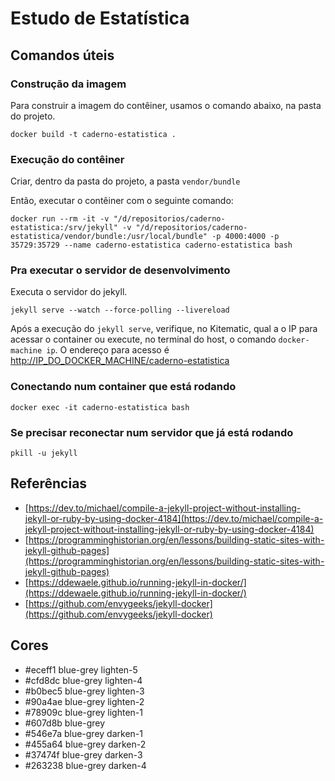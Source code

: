 
# Estudo de Estatística

## Comandos úteis

### Construção da imagem

Para construir a imagem do contêiner, usamos o comando abaixo, na pasta do projeto.

```shell
docker build -t caderno-estatistica .
```

### Execução do contêiner

Criar, dentro da pasta do projeto, a pasta `vendor/bundle`

Então, executar o contêiner com o seguinte comando:

```shell
docker run --rm -it -v "/d/repositorios/caderno-estatistica:/srv/jekyll" -v "/d/repositorios/caderno-estatistica/vendor/bundle:/usr/local/bundle" -p 4000:4000 -p 35729:35729 --name caderno-estatistica caderno-estatistica bash
```

### Pra executar o servidor de desenvolvimento

Executa o servidor do jekyll.

```shell
jekyll serve --watch --force-polling --livereload
```

Após a execução do `jekyll serve`, verifique, no Kitematic, qual a o IP para acessar o container ou execute, no terminal do host, o comando `docker-machine ip`. O endereço para acesso é [http://IP_DO_DOCKER_MACHINE/caderno-estatistica]([http://IP_DO_DOCKER_MACHINE/caderno-estatistica])

### Conectando num container que está rodando

```shell
docker exec -it caderno-estatistica bash
```

### Se precisar reconectar num servidor que já está rodando

```shell
pkill -u jekyll
```

## Referências

* [https://dev.to/michael/compile-a-jekyll-project-without-installing-jekyll-or-ruby-by-using-docker-4184](https://dev.to/michael/compile-a-jekyll-project-without-installing-jekyll-or-ruby-by-using-docker-4184)
* [https://programminghistorian.org/en/lessons/building-static-sites-with-jekyll-github-pages](https://programminghistorian.org/en/lessons/building-static-sites-with-jekyll-github-pages)
* [https://ddewaele.github.io/running-jekyll-in-docker/](https://ddewaele.github.io/running-jekyll-in-docker/)
* [https://github.com/envygeeks/jekyll-docker](https://github.com/envygeeks/jekyll-docker)


## Cores

- #eceff1 blue-grey lighten-5
- #cfd8dc blue-grey lighten-4
- #b0bec5 blue-grey lighten-3
- #90a4ae blue-grey lighten-2
- #78909c blue-grey lighten-1
- #607d8b blue-grey
- #546e7a blue-grey darken-1
- #455a64 blue-grey darken-2
- #37474f blue-grey darken-3
- #263238 blue-grey darken-4